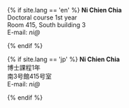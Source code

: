 {% if site.lang == 'en' %}
**Ni Chien Chia**<br>
Doctoral course 1st year<br>
Room 415, South building 3<br>
E-mail: *ni@*<br>

{% endif %}

{% if site.lang == 'jp' %}
**Ni Chien Chia**<br>
博士課程1年<br>
南3号館415号室<br>
E-mail: *ni@*<br>

{% endif %}
